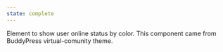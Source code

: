 ```yaml
---
state: complete
---
```


Element to show user online status by color.
This component came from BuddyPress virtual-comunity theme.